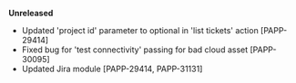 **Unreleased**
* Updated 'project id' parameter to optional in 'list tickets' action [PAPP-29414]
* Fixed bug for 'test connectivity' passing for bad cloud asset [PAPP-30095]
* Updated Jira module [PAPP-29414, PAPP-31131]
